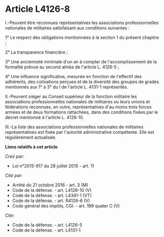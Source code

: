 # Article L4126-8

I.-Peuvent être reconnues représentatives les associations professionnelles nationales de militaires satisfaisant aux
conditions suivantes : 

1° Le respect des obligations mentionnées à la section 1 du présent chapitre ; 

2° La transparence financière ; 

3° Une ancienneté minimale d'un an à compter de l'accomplissement de la formalité prévue au second alinéa de l'article L.
4126-5 ; 

4° Une influence significative, mesurée en fonction de l'effectif des adhérents, des cotisations perçues et de la diversité
des groupes de grades mentionnés aux 1° à 3° du I de l'article L. 4131-1 représentés. 

II.-Peuvent siéger au Conseil supérieur de la fonction militaire les associations professionnelles nationales de militaires
ou leurs unions et fédérations reconnues, en outre, représentatives d'au moins trois forces armées et de deux formations
rattachées, dans des conditions fixées par le décret mentionné à l'article L. 4126-10. 

III.-La liste des associations professionnelles nationales de militaires représentatives est fixée par l'autorité
administrative compétente. Elle est régulièrement actualisée.

**Liens relatifs à cet article**

_Créé par_:

  - Loi n°2015-917 du 28 juillet 2015 - art. 11

_Cité par_:

  - Arrêté du 21 octobre 2016 - art. 3 (M)
  - Code de la défense. - art. L4126-10 (V)
  - Code de la défense. - art. L4341-1 (VT)
  - Code de la défense. - art. R4126-6 (V)
  - Code général des impôts, CGI. - art. 199 quater C (V)

_Cite_:

  - Code de la défense. - art. L4126-5
  - Code de la défense. - art. L4131-1
